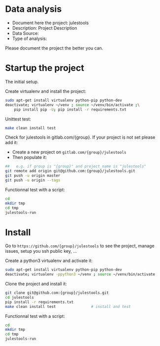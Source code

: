 # Data analysis
- Document here the project: julestools
- Description: Project Description
- Data Source:
- Type of analysis:

Please document the project the better you can.

# Startup the project

The initial setup.

Create virtualenv and install the project:
```bash
sudo apt-get install virtualenv python-pip python-dev
deactivate; virtualenv ~/venv ; source ~/venv/bin/activate ;\
    pip install pip -U; pip install -r requirements.txt
```

Unittest test:
```bash
make clean install test
```

Check for julestools in gitlab.com/{group}.
If your project is not set please add it:

- Create a new project on `gitlab.com/{group}/julestools`
- Then populate it:

```bash
##   e.g. if group is "{group}" and project_name is "julestools"
git remote add origin git@github.com:{group}/julestools.git
git push -u origin master
git push -u origin --tags
```

Functionnal test with a script:

```bash
cd
mkdir tmp
cd tmp
julestools-run
```

# Install

Go to `https://github.com/{group}/julestools` to see the project, manage issues,
setup you ssh public key, ...

Create a python3 virtualenv and activate it:

```bash
sudo apt-get install virtualenv python-pip python-dev
deactivate; virtualenv -ppython3 ~/venv ; source ~/venv/bin/activate
```

Clone the project and install it:

```bash
git clone git@github.com:{group}/julestools.git
cd julestools
pip install -r requirements.txt
make clean install test                # install and test
```
Functionnal test with a script:

```bash
cd
mkdir tmp
cd tmp
julestools-run
```
